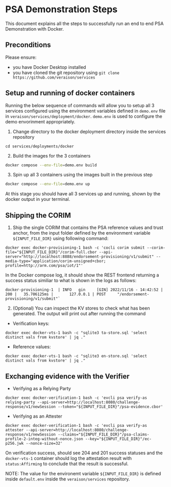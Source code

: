 # PSA Demonstration Steps

This document explains all the steps to successfully run an end to end PSA Demonstration with Docker.

## Preconditions
Please ensure:
- you have Docker Desktop installed 
- you have cloned the git repository using `git clone https://github.com/veraison/services`

## Setup and running of docker containers

Running the below sequence of commands will allow you to setup all 3 services configured using the environment variables defined in `demo.env` file in `veraison/services/deployment/docker`. `demo.env` is used to configure the demo envorinment appropriately.


1. Change directory to the docker deployment directory inside the services repository
```shell
cd services/deployments/docker
```

2. Build the images for the 3 containers
```bash
docker compose --env-file=demo.env build
```

3. Spin up all 3 containers using the images built in the previous step
```bash
docker compose --env-file=demo.env up
```

At this stage you should have all 3 services up and running, shown by the docker output in your terminal.

## Shipping the CORIM

1. Ship the single CORIM that contains the PSA reference values and trust anchor, from the input folder defined by the environment variable `${INPUT_FILE_DIR}` using following command:

```shell
docker exec docker-provisioning-1 bash -c 'cocli corim submit --corim-file="${INPUT_FILE_DIR}"/corim-full.cbor --api-server="http://localhost:8888/endorsement-provisioning/v1/submit" --media-type="application/corim-unsigned+cbor; profile=http://arm.com/psa/iot/1"'
```

In the Docker compose log, it should show the REST frontend returning a success status similiar to what is shown in the logs as follows:

```shell
docker-provisioning-1  | INFO   gin     [GIN] 2022/11/16 - 14:42:52 | 200 |   35.706125ms |       127.0.0.1 | POST     "/endorsement-provisioning/v1/submit"`
```

2. (Optional) You can inspect the KV stores to check what has been generated. The output will print out after running the command

- Verification keys:
```shell
docker exec docker-vts-1 bash -c "sqlite3 ta-store.sql 'select distinct vals from kvstore' | jq ."
```

- Reference values:
```shell
docker exec docker-vts-1 bash -c "sqlite3 en-store.sql 'select distinct vals from kvstore' | jq ."
```


## Exchanging evidence with the Verifier

- Verifying as a Relying Party
```shell
docker exec docker-verification-1 bash -c 'evcli psa verify-as relying-party --api-server=http://localhost:8080/challenge-response/v1/newSession --token="${INPUT_FILE_DIR}"/psa-evidence.cbor'
```

- Verifying as an Attester
```shell
docker exec docker-verification-1 bash -c 'evcli psa verify-as attester --api-server=http://localhost:8080/challenge-response/v1/newSession --claims="${INPUT_FILE_DIR}"/psa-claims-profile-2-integ-without-nonce.json --key="${INPUT_FILE_DIR}"/ec-p256.jwk --nonce-size=32'
```

On verification success, should see 204 and 201 success statuses and the `docker-vts-1` container should log the attestation result with `status:Affirming` to conclude that the result is successful.

NOTE: The value for the environemt variable `${INPUT_FILE_DIR}` is defined inside `default.env` inside the `veraison/services` repository.
